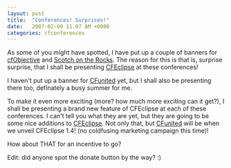 ```yaml
---
layout: post
title:  "Conferences! Surprises!"
date:   2007-02-09 11:07 AM +0000
categories: cfconferences
---
```

As some of you might have spotted, I have put up a couple of banners for <a href="http://http://www.cfobjective.com/conference/">cfObjective</a> and <a href="http://scotch.scottishcfug.com/">Scotch on the Rocks</a>. The reason for this is that is, surprise surprise, that I shall be presenting <a href="http://www.cfeclipse.org">CFEclipse</a> at these conferences!

I haven't put up a banner for <a href="http://www.cfunited.com/2007/">CFunited</a> yet, but I shall also be presenting there too, definately a busy summer for me.

To make it even more exciting (more? how much more exciting can it get?), I shall be presenting a brand new feature of CFEclipse at each of these conferences. I can't tell you what they are yet, but they are going to be some nice additions to <a href="http://www.cfeclipse.org">CFEclipse</a>. Not only that, but <a href="http://www.cfunited.com/2007/">CFunited</a> will be when we unveil CFEclipse 1.4! (no coldfusing marketing campaign this time)!


How about THAT for an incentive to go?


Edit: did anyone spot the donate button by the way? :)